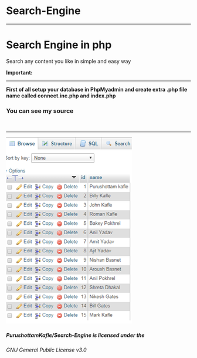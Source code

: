 # Search-Engine
<hr>
<h1>Search Engine in php</h1>
<p> Search any content you like in simple and easy way</p>
<b>Important:<b>
  <hr>
  <p> First of all setup your database in PhpMyadmin and create extra .php file name called connect.inc.php and index.php </p>
  <h3> You can see my source </h3>
  <br>
<hr>
<img src="https://raw.githubusercontent.com/PurushottamKafle/Search-Engine/master/git.png">
<br>

<h5>PurushottamKafle/Search-Engine is licensed under the</h5>

<h6>GNU General Public License v3.0</h6>
